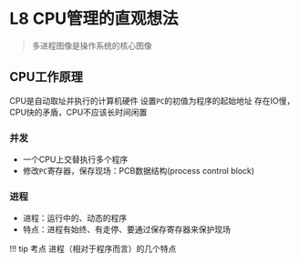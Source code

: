 # L8 CPU管理的直观想法
> 多进程图像是操作系统的核心图像

## CPU工作原理
CPU是自动取址并执行的计算机硬件
设置`PC`的初值为程序的起始地址
存在IO慢，CPU快的矛盾，CPU不应该长时间闲置
### 并发
- 一个CPU上交替执行多个程序
- 修改`PC`寄存器，保存现场：PCB数据结构(process control block)
### 进程
- 进程：运行中的、动态的程序
- 特点：进程有始终、有走停、要通过保存寄存器来保护现场

!!! tip 考点
    进程（相对于程序而言）的几个特点
